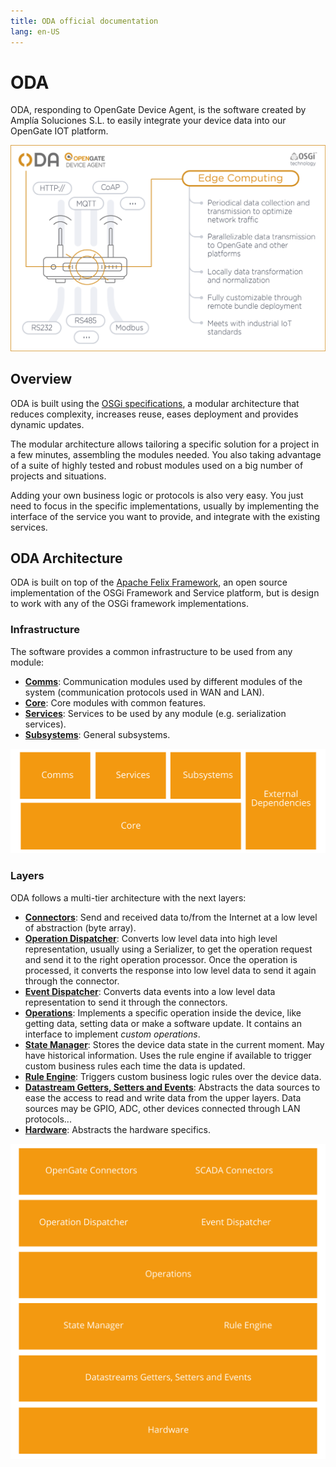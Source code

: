 ```yaml
---
title: ODA official documentation
lang: en-US
---
```


# ODA

ODA, responding to OpenGate Device Agent, is the software created by Amplía Soluciones S.L. to easily integrate your device data into our OpenGate IOT platform.

![ODA](./asset/img/oda.png)

## Overview

ODA is built using the [OSGi specifications](https://www.osgi.org/developer/what-is-osgi/), a modular architecture that reduces complexity, increases reuse, eases deployment and provides dynamic updates.

The modular architecture allows tailoring a specific solution for a project in a few minutes, assembling the modules needed. You also taking advantage of a suite of highly tested and robust modules used on a big number of projects and situations. 

Adding your own business logic or protocols is also very easy. You just need to focus in the specific implementations, usually by implementing the interface of the service you want to provide, and integrate with the existing services.

## ODA Architecture

ODA is built on top of the [Apache Felix Framework](https://felix.apache.org/), an open source implementation of the OSGi Framework and Service platform, but is design to work with any of the OSGi framework implementations.

### Infrastructure

The software provides a common infrastructure to be used from any module:
* [__Comms__](infrastructure/comms.md): Communication modules used by different modules of the system (communication protocols used in WAN and LAN).
* [__Core__](infrastructure/core.md): Core modules with common features.
* [__Services__](infrastructure/services.md): Services to be used by any module (e.g. serialization services).
* [__Subsystems__](infrastructure/subsystems.md): General subsystems.

![ODA layers](./asset/img/infrastructure.png)

### Layers

ODA follows a multi-tier architecture with the next layers:

* [__Connectors__](layers/connectors/README.md): Send and received data to/from the Internet at a low level of abstraction (byte array).
* [__Operation Dispatcher__](layers/operationDispatcher.md): Converts low level data into high level representation, usually using a Serializer, to get the operation request and send it to the right operation processor. Once the operation is processed, it converts the response into low level data to send it again through the connector.
* [__Event Dispatcher__](layers/eventDispatcher/README.md): Converts data events into a low level data representation to send it through the connectors.
* [__Operations__](layers/operations.md): Implements a specific operation inside the device, like getting data, setting data or make a software update. It contains an interface to implement _custom operations_.
* [__State Manager__](layers/stateManager.md): Stores the device data state in the current moment. May have historical information. Uses the rule engine if available to trigger custom business rules each time the data is updated.
* [__Rule Engine__](layers/ruleEngine.md): Triggers custom business logic rules over the device data.
* [__Datastream Getters, Setters and Events__](layers/datastreams/README.md): Abstracts the data sources to ease the access to read and write data from the upper layers. Data sources may be GPIO, ADC, other devices connected through LAN protocols...
* [__Hardware__](layers/hardware.md): Abstracts the hardware specifics.

![ODA layers](./asset/img/layers.png)

  



 
